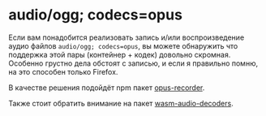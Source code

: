 # audio/ogg; codecs=opus

Если вам понадобится реализовать запись и/или воспроизведение аудио файлов `audio/ogg; codecs=opus`, вы можете обнаружить что поддержка этой пары (контейнер + кодек) довольно скромная. Особенно грустно дела обстоят с записью, и если я правильно помню, на это способен только Firefox.

В качестве решения подойдёт npm пакет [opus-recorder](https://github.com/chris-rudmin/opus-recorder).

Также стоит обратить внимание на пакет [wasm-audio-decoders](https://github.com/eshaz/wasm-audio-decoders).

